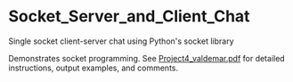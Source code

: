 # Socket_Server_and_Client_Chat
Single socket client-server chat using Python's socket library

Demonstrates socket programming. See [Project4_valdemar.pdf](https://github.com/MHValdez/Socket_Server_and_Client_Chat/blob/main/Project4_valdemar.pdf) for detailed instructions, output examples, and comments.
